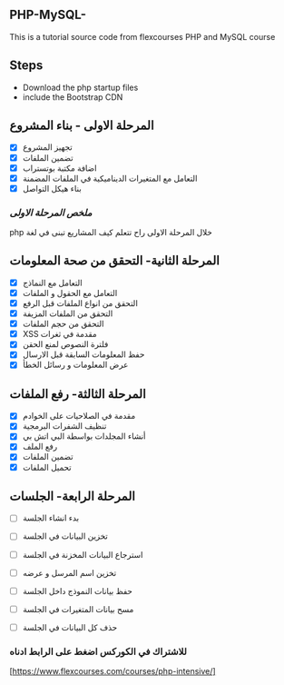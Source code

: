 ## PHP-MySQL-
This is a tutorial source code from flexcourses PHP and MySQL course

 

## Steps 
* Download the php startup files 
* include the Bootstrap CDN

## المرحلة الاولى - بناء المشروع 
* [X] تجهيز المشروع
* [x] تضمين الملفات
* [x] اضافة مكتبة بوتستراب
* [x]  التعامل مع المتغيرات الديناميكية في الملفات المضمنة
* [x]  بناء هيكل التواصل

### *ملخص المرحلة الاولى* 
php خلال المرحلة الاولى راح تتعلم كيف المشاريع تبنى في لغة 

##  المرحلة الثانية- التحقق من صحة المعلومات  
* [x] التعامل مع النماذج
* [x] التعامل مع الحقول و الملفات
* [x] التحقق من انواع الملفات قبل الرفع
* [x] التحقق من الملفات المزيفة
* [x] التحقق من حجم الملفات
* [x] XSS مقدمة في ثغرات
* [x] فلترة النصوص لمنع الحقن
* [x] حفظ المعلومات السابقة قبل الارسال 
* [x] عرض المعلومات و رسائل الخطأ 

## المرحلة الثالثة- رفع الملفات
* [x] مقدمة في الصلاحيات على الخوادم
* [x] تنظيف الشفرات البرمجية
* [x] أنشاء المجلدات بواسطة البي اتش بي
* [x] رفع الملف
* [x] تضمين الملفات
* [x] تحميل الملفات

## المرحلة الرابعة- الجلسات
* [ ] بدء انشاء الجلسة
* [ ] تخزين البيانات في الجلسة
* [ ] استرجاع البيانات المخزنة في الجلسة
* [ ] تخزين اسم المرسل و عرضه
* [ ] حفظ بيانات النموذج داخل الجلسة
* [ ] مسح بيانات المتغيرات في الجلسة
* [ ] حذف كل البيانات في الجلسة


### للاشتراك في الكوركس اضغط على الرابط ادناه 
[https://www.flexcourses.com/courses/php-intensive/]
